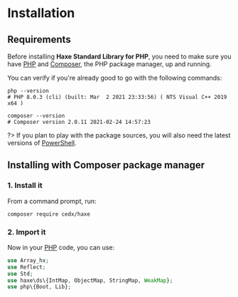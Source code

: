 # Installation

## Requirements
Before installing **Haxe Standard Library for PHP**, you need to make sure you have [PHP](https://www.php.net)
and [Composer](https://getcomposer.org), the PHP package manager, up and running.

You can verify if you're already good to go with the following commands:

```shell
php --version
# PHP 8.0.3 (cli) (built: Mar  2 2021 23:33:56) ( NTS Visual C++ 2019 x64 )

composer --version
# Composer version 2.0.11 2021-02-24 14:57:23
```

?> If you plan to play with the package sources, you will also need the latest versions of [PowerShell](https://docs.microsoft.com/en-us/powershell).

## Installing with Composer package manager

### 1. Install it
From a command prompt, run:

```shell
composer require cedx/haxe
```

### 2. Import it
Now in your [PHP](https://www.php.net) code, you can use:

```php
use Array_hx;
use Reflect;
use Std;
use haxe\ds\{IntMap, ObjectMap, StringMap, WeakMap};
use php\{Boot, Lib};
```
